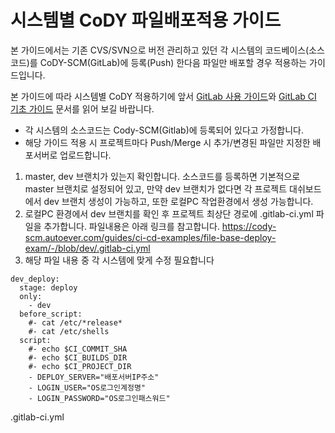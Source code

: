 # 시스템별 CoDY 파일배포적용 가이드

본 가이드에서는 기존 CVS/SVN으로 버전 관리하고 있던 각 시스템의 코드베이스(소스 코드)를 CoDY-SCM(GitLab)에 등록(Push) 한다음 파일만 배포할 경우 적용하는 가이드입니다.

본 가이드에 따라 시스템별 CoDY 적용하기에 앞서 [GitLab 사용 가이드](07_GitLab_Basic_CI.md)와 [GitLab CI 기초 가이드](07_GitLab_Basic_CI.md) 문서를 읽어 보길 바랍니다.

* 각 시스템의 소스코드는 Cody-SCM(Gitlab)에 등록되어 있다고 가정합니다.
* 해당 가이드 적용 시 프로젝트마다 Push/Merge 시 추가/변경된 파일만 지정한 배포서버로 업로드합니다. 

1. master, dev 브랜치가 있는지 확인합니다.
소스코드를 등록하면 기본적으로 master 브랜치로 설정되어 있고, 만약 dev 브랜치가 없다면 각 프로젝트 대쉬보드에서 dev 브랜치 생성이 가능하고, 또한 로컬PC 작업환경에서 생성 가능합니다.
2. 로컬PC 환경에서 dev 브랜치를 확인 후 프로젝트 최상단 경로에 .gitlab-ci.yml 파일을 추가합니다. 파일내용은 아래 링크를 참고합니다.
https://cody-scm.autoever.com/guides/ci-cd-examples/file-base-deploy-exam/-/blob/dev/.gitlab-ci.yml
3. 해당 파일 내용 중 각 시스템에 맞게 수정 필요합니다
```
dev_deploy:
  stage: deploy
  only:
    - dev
  before_script:
    #- cat /etc/*release*
    #- cat /etc/shells
  script:
    #- echo $CI_COMMIT_SHA
    #- echo $CI_BUILDS_DIR
    #- echo $CI_PROJECT_DIR
    - DEPLOY_SERVER="배포서버IP주소"
    - LOGIN_USER="OS로그인계정명"
    - LOGIN_PASSWORD="OS로그인패스워드"
```




.gitlab-ci.yml
